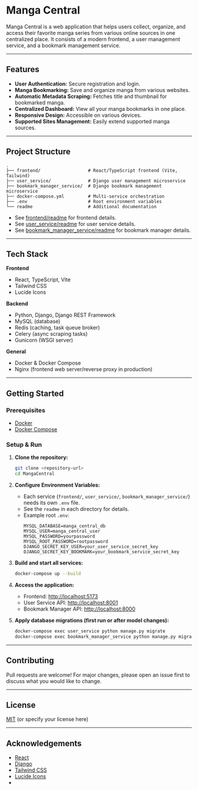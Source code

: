 # Manga Central

Manga Central is a web application that helps users collect, organize, and access their favorite manga series from various online sources in one centralized place. It consists of a modern frontend, a user management service, and a bookmark management service.

---

## Features

- **User Authentication:** Secure registration and login.
- **Manga Bookmarking:** Save and organize manga from various websites.
- **Automatic Metadata Scraping:** Fetches title and thumbnail for bookmarked manga.
- **Centralized Dashboard:** View all your manga bookmarks in one place.
- **Responsive Design:** Accessible on various devices.
- **Supported Sites Management:** Easily extend supported manga sources.

---

## Project Structure

```
.
├── frontend/                  # React/TypeScript frontend (Vite, Tailwind)
├── user_service/              # Django user management microservice
├── bookmark_manager_service/  # Django bookmark management microservice
├── docker-compose.yml         # Multi-service orchestration
├── .env                       # Root environment variables
└── readme                     # Additional documentation
```

- See [frontend/readme](frontend/readme) for frontend details.
- See [user_service/readme](user_service/readme) for user service details.
- See [bookmark_manager_service/readme](bookmark_manager_service/readme) for bookmark manager details.

---

## Tech Stack

**Frontend**
- React, TypeScript, Vite
- Tailwind CSS
- Lucide Icons

**Backend**
- Python, Django, Django REST Framework
- MySQL (database)
- Redis (caching, task queue broker)
- Celery (async scraping tasks)
- Gunicorn (WSGI server)

**General**
- Docker & Docker Compose
- Nginx (frontend web server/reverse proxy in production)

---

## Getting Started

### Prerequisites

- [Docker](https://www.docker.com/)
- [Docker Compose](https://docs.docker.com/compose/)

### Setup & Run

1. **Clone the repository:**
    ```sh
    git clone <repository-url>
    cd MangaCentral
    ```

2. **Configure Environment Variables:**
    - Each service (`frontend/`, `user_service/`, `bookmark_manager_service/`) needs its own `.env` file.
    - See the `readme` in each directory for details.
    - Example root `.env`:
      ```env
      MYSQL_DATABASE=manga_central_db
      MYSQL_USER=manga_central_user
      MYSQL_PASSWORD=yourpassword
      MYSQL_ROOT_PASSWORD=rootpassword
      DJANGO_SECRET_KEY_USER=your_user_service_secret_key
      DJANGO_SECRET_KEY_BOOKMARK=your_bookmark_service_secret_key
      ```

3. **Build and start all services:**
    ```sh
    docker-compose up --build
    ```

4. **Access the application:**
    - Frontend: [http://localhost:5173](http://localhost:5173)
    - User Service API: [http://localhost:8001](http://localhost:8001)
    - Bookmark Manager API: [http://localhost:8000](http://localhost:8000)

5. **Apply database migrations (first run or after model changes):**
    ```sh
    docker-compose exec user_service python manage.py migrate
    docker-compose exec bookmark_manager_service python manage.py migrate
    ```

---

## Contributing

Pull requests are welcome! For major changes, please open an issue first to discuss what you would like to change.

---

## License

[MIT](LICENSE) (or specify your license here)

---

## Acknowledgements

- [React](https://react.dev/)
- [Django](https://www.djangoproject.com/)
- [Tailwind CSS](https://tailwindcss.com/)
- [Lucide Icons](https://lucide.dev/)
-